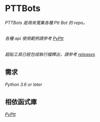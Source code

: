 # PTTBots

###### PTTBots 是用來蒐集各種 Ptt Bot 的 repo。
###### 各種 api 使用範例請參考 [PyPtt](https://github.com/PttCodingMan/PyPtt)
###### 超貼工具已經包成執行檔釋出，請參考 [releases](https://github.com/PttCodingMan/PTTBots/releases)

需求
-------------------
###### Python 3.6 or later

相依函式庫
-------------------
###### [PyPtt](https://github.com/PttCodingMan/PyPtt)
